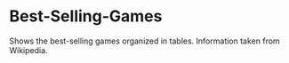 # Best-Selling-Games
Shows the best-selling games organized in tables. Information taken from Wikipedia.
